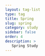 ```yaml
---
layout: tag-list
type: tag
title: Spring
slug: spring
category: study
sidebar: false
order: 4
description: >
   Spring Study
---
```

